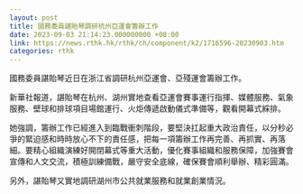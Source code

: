 ```yaml
---
layout: post
title: 國務委員諶貽琴調研杭州亞運會籌辦工作
date: 2023-09-03 21:14:23.000000000 +08:00
link: https://news.rthk.hk/rthk/ch/component/k2/1716596-20230903.htm
categories: rthk
---
```


國務委員諶貽琴近日在浙江省調研杭州亞運會、亞殘運會籌辦工作。

新華社報道，諶貽琴在杭州、湖州實地查看亞運會賽事運行指揮、媒體服務、氣象服務、壁球和排球項目場館運行、火炬傳遞啟動儀式準備等，觀看開幕式綵排。

她強調，籌辦工作已經進入到臨戰衝刺階段，要堅決扛起重大政治責任，以分秒必爭的緊迫感和時時放心不下的責任感，把每一項籌辦工作再完善、再抓實、再落細。要精心組織演練好開閉幕式等重大活動，優化賽事組織和服務保障，加強賽會宣傳和人文交流，積極訓練備戰，嚴守安全底線，確保賽會順利舉辦、精彩圓滿。

另外，諶貽琴又實地調研湖州市公共就業服務和就業創業情況。
